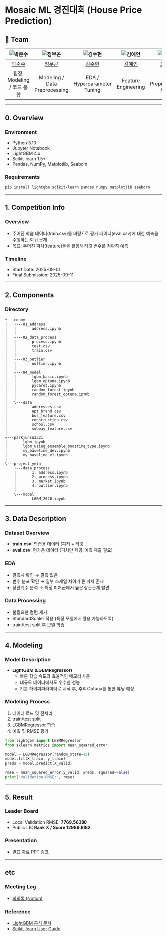 # Mosaic ML 경진대회 (House Price Prediction)

## 👥 Team

| ![박준수](https://avatars.githubusercontent.com/u/156163982?v=4) | ![정무곤](https://avatars.githubusercontent.com/u/156163982?v=4) | ![김수현](https://avatars.githubusercontent.com/u/156163982?v=4) | ![김예인](https://avatars.githubusercontent.com/u/156163982?v=4) | ![오정택](https://avatars.githubusercontent.com/u/156163982?v=4) |
| :--------------------------------------------------------------: | :--------------------------------------------------------------: | :--------------------------------------------------------------: | :--------------------------------------------------------------: | :--------------------------------------------------------------: |
| [박준수](https://github.com/parkjunsu3321) | [정무곤](http://github.com/mugon-jeong) | [김수현](https://github.com/Daisy7942) | [김예인](https://github.com/yeondu-0) | [오정택](https://github.com/Jeong5689) |
| 팀장, Modeling / 코드 통합 | Modeling / Data Preprocessing | EDA / Hyperparameter Tuning | Feature Engineering | Data Preprocessing / EDA |

---

## 0. Overview

### Environment

- Python 3.10  
- Jupyter Notebook  
- LightGBM 4.x  
- Scikit-learn 1.5+  
- Pandas, NumPy, Matplotlib, Seaborn  

### Requirements

```bash
pip install lightgbm scikit-learn pandas numpy matplotlib seaborn
```

---

## 1. Competition Info

### Overview

- 주어진 학습 데이터(train.csv)를 바탕으로 평가 데이터(eval.csv)에 대한 예측을 수행하는 회귀 문제  
- 목표: 주어진 피처(feature)들을 활용해 타깃 변수를 정확히 예측  

### Timeline

- Start Date: 2025-09-01  
- Final Submission: 2025-09-11

---

## 2. Components

### Directory

```
+---conny
|   +---01_address
|   |       address.ipynb
|   |
|   +---02_data_process
|   |       process.ipynb
|   |       test.csv
|   |       train.csv
|   |
|   +---03_outlier
|   |       outlier.ipynb
|   |
|   +---04_model
|   |       lgbm_basic.ipynb
|   |       lgbm_optuna.ipynb
|   |       pycaret.ipynb
|   |       random_forest.ipynb
|   |       random_forest_optuna.ipynb
|   |
|   \---data
|           addresses.csv
|           apt_brand.csv
|           bus_feature.csv
|           construction.csv
|           school.csv
|           subway_feature.csv
|
+---parkjunsu3321
|       lgbm.ipynb
|       lgbm_using_ensemble_boosting_type.ipynb
|       my_baseline_dev.ipynb
|       my_baseline_v1.ipynb
|
\---project_yein
    +---data_process
    |       1. address.ipynb
    |       2. process.ipynb
    |       3. market.ipynb
    |       4. outlier.ipynb
    |
    \---model
            LGBM_2020.ipynb
```

---

## 3. Data Description

### Dataset Overview

- **train.csv**: 학습용 데이터 (피처 + 타깃)  
- **eval.csv**: 평가용 데이터 (피처만 제공, 예측 제출 필요)  

### EDA

- 결측치 확인 → 결측 없음  
- 변수 분포 확인 → 일부 스케일 차이가 큰 피처 존재  
- 상관계수 분석 → 특정 피처군에서 높은 상관관계 발견  

### Data Processing

- 불필요한 컬럼 제거  
- StandardScaler 적용 (특정 모델에서 활용 가능하도록)  
- train/test split 후 모델 학습  

---

## 4. Modeling

### Model Description

- **LightGBM (LGBMRegressor)**  
  - 빠른 학습 속도와 효율적인 메모리 사용  
  - 대규모 데이터에서도 우수한 성능  
  - 기본 하이퍼파라미터로 시작 후, 추후 Optuna를 통한 튜닝 예정  

### Modeling Process

1. 데이터 로드 및 전처리  
2. train/test split  
3. LGBMRegressor 학습  
4. 예측 및 RMSE 평가  

```python
from lightgbm import LGBMRegressor
from sklearn.metrics import mean_squared_error

model = LGBMRegressor(random_state=42)
model.fit(X_train, y_train)
preds = model.predict(X_valid)

rmse = mean_squared_error(y_valid, preds, squared=False)
print("Validation RMSE:", rmse)
```

---

## 5. Result

### Leader Board

- Local Validation RMSE: **7769.56380**  
- Public LB: **Rank X / Score 	12989.6182**  

### Presentation

- [발표 자료 PPT 링크](https://docs.google.com/presentation/d/1PjgTLTGMpGp80vlySwAtpP0xKj7b8I3V/edit?usp=sharing&ouid=116241898945312005453&rtpof=true&sd=true)  

---

## etc

### Meeting Log

- [회의록 (Notion)](https://www.notion.so/4-25240cb3731d800b8ee0f277ad92fc95?source=copy_link)

### Reference

- [LightGBM 공식 문서](https://lightgbm.readthedocs.io/)  
- [Scikit-learn User Guide](https://scikit-learn.org/stable/user_guide.html)  
